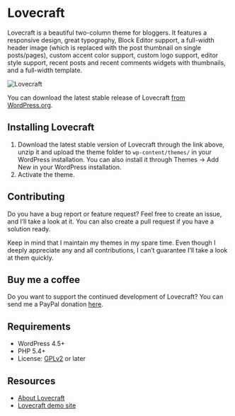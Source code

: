 # Lovecraft

Lovecraft is a beautiful two-column theme for bloggers. It features a responsive design, great typography, Block Editor support, a full-width header image (which is replaced with the post thumbnail on single posts/pages), custom accent color support, custom logo support, editor style support, recent posts and recent comments widgets with thumbnails, and a full-width template.

![Lovecraft](https://github.com/andersnoren/lovecraft/blob/master/screenshot.jpg)

You can download the latest stable release of Lovecraft [from WordPress.org](https://wordpress.org/themes/lovecraft/).

## Installing Lovecraft
1. Download the latest stable version of Lovecraft through the link above, unzip it and upload the theme folder to `wp-content/themes/` in your WordPress installation. You can also install it through Themes → Add New in your WordPress installation.
2. Activate the theme.

## Contributing
Do you have a bug report or feature request? Feel free to create an issue, and I’ll take a look at it. You can also create a pull request if you have a solution ready. 

Keep in mind that I maintain my themes in my spare time. Even though I deeply appreciate any and all contributions, I can’t guarantee I’ll take a look at them quickly.

## Buy me a coffee
Do you want to support the continued development of Lovecraft? You can send me a PayPal donation [here](https://www.paypal.com/cgi-bin/webscr?cmd=_donations&business=anders%40andersnoren%2ese&lc=US&item_name=Free%20WordPress%20Themes%20from%20Anders%20Noren&currency_code=USD&bn=PP%2dDonationsBF%3abtn_donateCC_LG%2egif%3aNonHosted).

## Requirements
- WordPress 4.5+
- PHP 5.4+
- License: [GPLv2](https://www.gnu.org/licenses/gpl-2.0.html) or later

## Resources
- [About Lovecraft](https://andersnoren.se/teman/lovecraft-wordpress-theme/)
- [Lovecraft demo site](https://andersnoren.se/themes/lovecraft/)